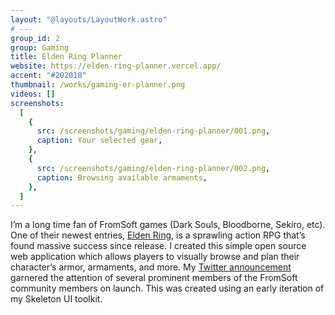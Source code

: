 ```yaml
---
layout: "@layouts/LayoutWork.astro"
# ---
group_id: 2
group: Gaming
title: Elden Ring Planner
website: https://elden-ring-planner.vercel.app/
accent: "#202018"
thumbnail: /works/gaming-er-planner.png
videos: []
screenshots:
  [
    {
      src: /screenshots/gaming/elden-ring-planner/001.png,
      caption: Your selected gear,
    },
    {
      src: /screenshots/gaming/elden-ring-planner/002.png,
      caption: Browsing available armaments,
    },
  ]
---
```


I’m a long time fan of FromSoft games (Dark Souls, Bloodborne, Sekiro, etc). One of their newest entries, [Elden Ring](https://en.bandainamcoent.eu/elden-ring/elden-ring), is a sprawling action RPG that’s found massive success since release. I created this simple open source web application which allows players to visually browse and plan their character’s armor, armaments, and more. My [Twitter announcement](https://twitter.com/endigodesign/status/1537950064215089153) garnered the attention of several prominent members of the FromSoft community members on launch. This was created using an early iteration of my Skeleton UI toolkit.
